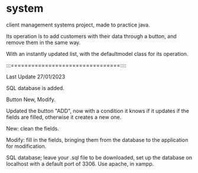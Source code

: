 # system
client management systems project, made to practice java.


Its operation is to add customers with their data through a button, and remove them in the same way. 


With an instantly updated list, with the defaultmodel class for its operation.


:::================================::::


Last Update 27/01/2023

SQL database is added.

Button New, Modify. 

Updated the button "ADD", now with a condition it knows if it updates if the fields are filled, otherwise it creates a new one.

New: clean the fields.

Modify: fill in the fields, bringing them from the database to the application for modification.

SQL database; leave your .sql file to be downloaded, set up the database on localhost with a default port of 3306. Use apache, in xampp.
